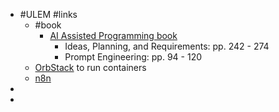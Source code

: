 - #ULEM #links
	- #book
		- [AI Assisted Programming book](https://programs.ulem.org/mod/book/view.php?id=25&chapterid=8)
			- Ideas, Planning, and Requirements: pp. 242 - 274
			- Prompt Engineering: pp. 94 - 120
	- [OrbStack](https://orbstack.dev/) to run containers
	- [n8n](https://docs.n8n.io/hosting/installation/docker/)
-
-